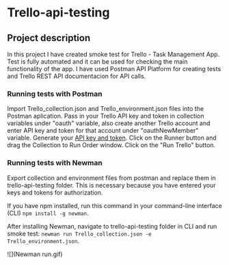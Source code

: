 # Trello-api-testing

## Project description

In this project I have created smoke test for Trello - Task Management App. Test is fully automated and it can be used for checking the main functionality of the app. I have used Postman API Platform for creating tests and Trello REST API documentacion for API calls.
 

### Running tests with Postman

Import Trello_collection.json and Trello_environment.json files into the Postman aplication. 
Pass in your Trello API key and token in collection variables under "oauth" variable, also create another Trello account and enter API key and token for that account under "oauthNewMember" variable. Generate your [API key and token](https://trello.com/app-key).
Click on the Runner button and drag the Collection to Run Order window. Click on the "Run Trello" button. 

### Running tests with Newman

Export collection and environment files from postman and replace them in trello-api-testing folder. 
This is necessary because you have entered your keys and tokens for authorization.

If you have npm installed, run this command in your command-line interface (CLI) `npm install -g newman`.

After installing Newman, navigate to trello-api-testing folder in CLI and run smoke test: `newman run Trello_collection.json -e Trello_environment.json`.

![](Newman run.gif)
